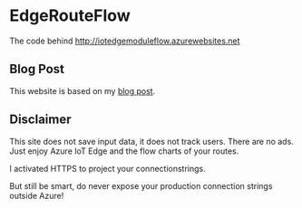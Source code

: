 # EdgeRouteFlow
The code behind http://iotedgemoduleflow.azurewebsites.net

## Blog Post

This website is based on my [blog post](https://sandervandevelde.wordpress.com/2019/01/25/visualize-azure-iot-edge-device-routes-as-a-flowchart-in-asp-net-mvc/). 

## Disclaimer

This site does not save input data, it does not track users. There are no ads. Just enjoy Azure IoT Edge and the flow charts of your routes.

I activated HTTPS to project your connectionstrings.

But still be smart, do never expose your production connection strings outside Azure!
